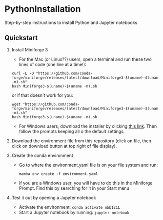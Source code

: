 # PythonInstallation
Step-by-step instructions to install Python and Jupyter notebooks.

## Quickstart

1. Install Miniforge 3
      - For the Mac (or Linux??) users, open a terminal and run these two lines of code (one line at a time!):

    ```
    curl -L -O "https://github.com/conda-forge/miniforge/releases/latest/download/Miniforge3-$(uname)-$(uname -m).sh"
    bash Miniforge3-$(uname)-$(uname -m).sh
    ```

    or if that doesn't work for you:

    ```
    wget "https://github.com/conda-forge/miniforge/releases/latest/download/Miniforge3-$(uname)-$(uname -m).sh"
    bash Miniforge3-$(uname)-$(uname -m).sh
    ```
     - For Windows users, download the installer by clicking [this link](https://github.com/conda-forge/miniforge/releases/latest/download/Miniforge-pypy3-Windows-x86_64.exe). Then follow the prompts keeping all o the default settings.

1. Download the environment file from this repository (click on file, then click on download button at top right of file display).

2. Create the conda environment

   - Go to where the environment.yaml file is on your file system and run:
  
     ```
     mamba env create -f environment.yaml
     ```

    - If you are a Windows user, you will have to do this in the Miniforge Prompt. Find this by searching for it in your Start menu

3. Test it out by opening a Jupyter notebook

   - Activate the environment: `conda activate mbb121L`
   - Start a Jupyter notebook by running: `jupyter notebook`

